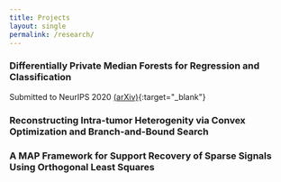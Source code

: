 ```yaml
---
title: Projects
layout: single
permalink: /research/
---
```


### Differentially Private Median Forests for Regression and Classification
Submitted to NeurIPS 2020 [(arXiv)](https://arxiv.org/pdf/2006.08795.pdf){:target="_blank"}

### Reconstructing Intra-tumor Heterogenity via Convex Optimization and Branch-and-Bound Search

### A MAP Framework for Support Recovery of Sparse Signals Using Orthogonal Least Squares
